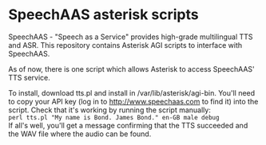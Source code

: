 # SpeechAAS asterisk scripts

SpeechAAS - "Speech as a Service" provides high-grade multilingual TTS and ASR.  This repository contains Asterisk AGI scripts to interface with SpeechAAS.

As of now, there is one script which allows Asterisk to access SpeechAAS' TTS service.

To install, download tts.pl and install in /var/lib/asterisk/agi-bin.  You'll need to copy your API key (log in to http://www.speechaas.com to find it) into the script.  Check that it's working by running the script manually:  
`perl tts.pl "My name is Bond. James Bond." en-GB male debug`  
If all's well, you'll get a message confirming that the TTS succeeded and the WAV file where the audio can be found.
